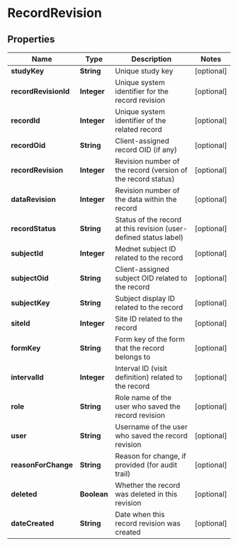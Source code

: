 

# RecordRevision

## Properties

Name | Type | Description | Notes
------------ | ------------- | ------------- | -------------
**studyKey** | **String** | Unique study key |  [optional]
**recordRevisionId** | **Integer** | Unique system identifier for the record revision |  [optional]
**recordId** | **Integer** | Unique system identifier of the related record |  [optional]
**recordOid** | **String** | Client-assigned record OID (if any) |  [optional]
**recordRevision** | **Integer** | Revision number of the record (version of the record status) |  [optional]
**dataRevision** | **Integer** | Revision number of the data within the record |  [optional]
**recordStatus** | **String** | Status of the record at this revision (user-defined status label) |  [optional]
**subjectId** | **Integer** | Mednet subject ID related to the record |  [optional]
**subjectOid** | **String** | Client-assigned subject OID related to the record |  [optional]
**subjectKey** | **String** | Subject display ID related to the record |  [optional]
**siteId** | **Integer** | Site ID related to the record |  [optional]
**formKey** | **String** | Form key of the form that the record belongs to |  [optional]
**intervalId** | **Integer** | Interval ID (visit definition) related to the record |  [optional]
**role** | **String** | Role name of the user who saved the record revision |  [optional]
**user** | **String** | Username of the user who saved the record revision |  [optional]
**reasonForChange** | **String** | Reason for change, if provided (for audit trail) |  [optional]
**deleted** | **Boolean** | Whether the record was deleted in this revision |  [optional]
**dateCreated** | **String** | Date when this record revision was created |  [optional]




